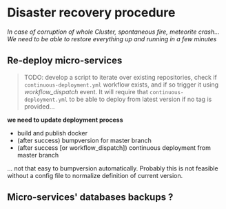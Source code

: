 # Disaster recovery procedure

*In case of corruption of whole Cluster, spontaneous fire, meteorite crash... We need to be able to restore everything up and running in a few minutes*

## Re-deploy micro-services

> TODO: develop a script to iterate over existing repositories, check if `continuous-deployment.yml` workflow exists, and if so trigger it using *workflow_dispatch* event.
> It will require that `continuous-deployment.yml` to be able to deploy from latest version if no tag is provided...

**we need to update deployment process**

- build and publish docker
- (after success) bumpversion for master branch
- (after success [or workflow_dispatch]) continuous deployment from master branch

... not that easy to bumpversion automatically. Probably this is not feasible without a config file to normalize definition of current version.

## Micro-services' databases backups ?

